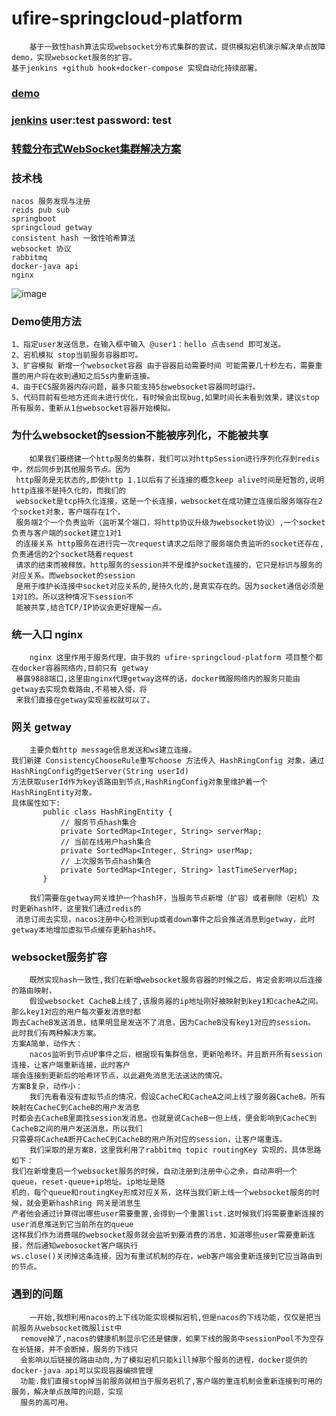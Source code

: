 # ufire-springcloud-platform
        基于一致性hash算法实现websocket分布式集群的尝试，提供模拟宕机演示解决单点故障demo，实现websocket服务的扩容。
    基于jenkins +github hook+docker-compose 实现自动化持续部署。
### [demo](http://websocket.ufiredong.cn/ufire-websocket-ui/)
### [jenkins](http://jenkins.ufiredong.cn)  user:test password: test
### [转载分布式WebSocket集群解决方案](https://www.cnblogs.com/dk1024/p/14015486.html) 
### 技术栈
    nacos 服务发现与注册
    reids pub sub 
    springboot
    springcloud getway
    consistent hash 一致性哈希算法
    websocket 协议
    rabbitmq
    docker-java api
    nginx
![image](https://github.com/ufiredong/ufire-springcloud-platform/blob/feature/dev/img.png)
### Demo使用方法
    1、指定user发送信息，在输入框中输入 @user1：hello 点击send 即可发送。
    2、宕机模拟 stop当前服务容器即可。
    3、扩容模拟 新增一个websocket容器 由于容器启动需要时间 可能需要几十秒左右，需要重置的用户将在收到通知之后5s内重新连接。
    4、由于ECS服务器内存问题，最多只能支持5台websocket容器同时运行。
    5、代码目前有些地方还尚未进行优化，有时候会出现bug,如果时间长未看到效果，建议stop所有服务，重新从1台websocket容器开始模拟。
### 为什么websocket的session不能被序列化，不能被共享
        如果我们要搭建一个http服务的集群，我们可以对httpSession进行序列化存到redis中，然后同步到其他服务节点。因为
     http服务是无状态的,即使http 1.1以后有了长连接的概念keep alive时间是短暂的,说明http连接不是持久化的，而我们的
     websocket是tcp持久化连接，这是一个长连接，websocket在成功建立连接后服务端存在2个socket对象，客户端存在1个，
     服务端2个一个负责监听（监听某个端口，将http协议升级为websocket协议）,一个socket负责与客户端的socket建立1对1
     的连接关系 http服务在进行完一次request请求之后除了服务端负责监听的socket还存在,负责通信的2个socket随着request
     请求的结束而被释放。http服务的session并不是维护socket连接的，它只是标识与服务的对应关系。而websocket的session
     是用于维护长连接中socket对应关系的,是持久化的,是真实存在的。因为socket通信必须是1对1的。所以这种情况下session不
     能被共享,结合TCP/IP协议会更好理解一点。
### 统一入口 nginx
        nginx 这里作用于服务代理，由于我的 ufire-springcloud-platform 项目整个都在docker容器网络内,目前只有 getway
     暴露9888端口,这里由nginx代理getway这样的话，docker微服网络内的服务只能由getway去实现负载路由,不易被入侵，将
     来我们直接在getway实现鉴权就可以了。
### 网关 getway
        主要负载http message信息发送和ws建立连接。
    我们新建 ConsistencyChooseRule重写choose 方法传入 HashRingConfig 对象，通过 HashRingConfig的getServer(String userId)
    方法获取userId作为key该路由到节点,HashRingConfig对象里维护着一个HashRingEntity对象。
    具体属性如下:
           public class HashRingEntity {
               // 服务节点hash集合
               private SortedMap<Integer, String> serverMap;
               // 当前在线用户hash集合
               private SortedMap<Integer, String> userMap;
               // 上次服务节点hash集合
               private SortedMap<Integer, String> lastTimeServerMap;
           }
           
        我们需要在getway网关维护一个hash环，当服务节点新增（扩容）或者删除（宕机）及时更新hash环，这里我们通过redis的
     消息订阅去实现，nacos注册中心检测到up或者down事件之后会推送消息到getway，此时getway本地增加虚拟节点缓存更新hash环。
### websocket服务扩容 
        既然实现hash一致性,我们在新增websocket服务容器的时候之后，肯定会影响以后连接的路由映射，
        假设websocket CacheB上线了,该服务器的ip地址刚好被映射到key1和cacheA之间。那么key1对应的用户每次要发消息时都
    跑去CacheB发送消息，结果明显是发送不了消息，因为CacheB没有key1对应的session。
    此时我们有两种解决方案。
    方案A简单，动作大：
        nacos监听到节点UP事件之后，根据现有集群信息，更新哈希环。并且断开所有session连接，让客户端重新连接，此时客户
    端会连接到更新后的哈希环节点，以此避免消息无法送达的情况。
    方案B复杂，动作小：
        我们先看看没有虚拟节点的情况，假设CacheC和CacheA之间上线了服务器CacheB。所有映射在CacheC到CacheB的用户发消息
    时都会去CacheB里面找session发消息。也就是说CacheB一但上线，便会影响到CacheC到CacheB之间的用户发送消息。所以我们
    只需要将CacheA断开CacheC到CacheB的用户所对应的session，让客户端重连。
        我们采取的是方案B，这里我利用了rabbitmq topic routingKey 实现的，具体思路如下：
    我们在新增重启一个websocket服务的时候，自动注册到注册中心之余，自动声明一个queue，reset-queue+ip地址。ip地址是随
    机的，每个queue和routingKey形成对应关系，这样当我们新上线一个websocket服务的时候，就会更新hashRing 网关是消息生
    产者他会通过计算得出哪些user需要重置,会得到一个重置list.这时候我们将需要重新连接的user消息推送到它当前所在的queue
    这样我们作为消费端的websocket服务就会监听到要消费的消息，知道哪些user需要重新连接，然后通知webosocket客户端执行
    ws.close()关闭掉这条连接，因为有重试机制的存在，web客户端会重新连接到它应当路由到的节点。
### 遇到的问题
        一开始,我想利用nacos的上下线功能实现模拟宕机,但是nacos的下线功能，仅仅是把当前服务从websocket微服list中
      remove掉了,nacos的健康机制显示它还是健康，如果下线的服务中sessionPool不为空存在长链接，并不会断掉，服务的下线只
      会影响以后链接的路由动向,为了模拟宕机只能kill掉那个服务的进程，docker提供的docker-java api可以实现容器编排管理
      功能.我们直接stop掉当前服务就相当于服务宕机了,客户端的重连机制会重新连接到可用的服务，解决单点故障的问题，实现
      服务的高可用。
    
